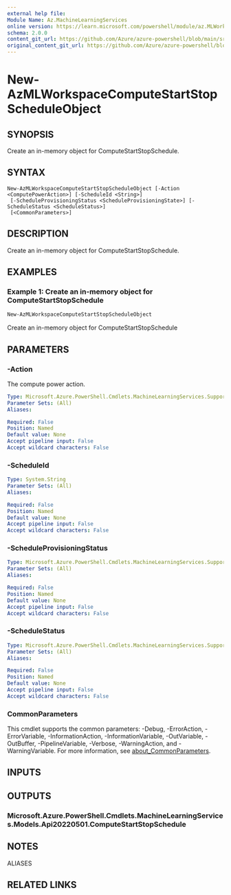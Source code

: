 ```yaml
---
external help file: 
Module Name: Az.MachineLearningServices
online version: https://learn.microsoft.com/powershell/module/az.MLWorkspace/new-AzMLWorkspaceComputeStartStopScheduleObject
schema: 2.0.0
content_git_url: https://github.com/Azure/azure-powershell/blob/main/src/MachineLearningServices/help/New-AzMLWorkspaceComputeStartStopScheduleObject.md
original_content_git_url: https://github.com/Azure/azure-powershell/blob/main/src/MachineLearningServices/help/New-AzMLWorkspaceComputeStartStopScheduleObject.md
---
```


# New-AzMLWorkspaceComputeStartStopScheduleObject

## SYNOPSIS
Create an in-memory object for ComputeStartStopSchedule.

## SYNTAX

```
New-AzMLWorkspaceComputeStartStopScheduleObject [-Action <ComputePowerAction>] [-ScheduleId <String>]
 [-ScheduleProvisioningStatus <ScheduleProvisioningState>] [-ScheduleStatus <ScheduleStatus>]
 [<CommonParameters>]
```

## DESCRIPTION
Create an in-memory object for ComputeStartStopSchedule.

## EXAMPLES

### Example 1: Create an in-memory object for ComputeStartStopSchedule
```powershell
New-AzMLWorkspaceComputeStartStopScheduleObject
```

Create an in-memory object for ComputeStartStopSchedule

## PARAMETERS

### -Action
The compute power action.

```yaml
Type: Microsoft.Azure.PowerShell.Cmdlets.MachineLearningServices.Support.ComputePowerAction
Parameter Sets: (All)
Aliases:

Required: False
Position: Named
Default value: None
Accept pipeline input: False
Accept wildcard characters: False
```

### -ScheduleId


```yaml
Type: System.String
Parameter Sets: (All)
Aliases:

Required: False
Position: Named
Default value: None
Accept pipeline input: False
Accept wildcard characters: False
```

### -ScheduleProvisioningStatus


```yaml
Type: Microsoft.Azure.PowerShell.Cmdlets.MachineLearningServices.Support.ScheduleProvisioningState
Parameter Sets: (All)
Aliases:

Required: False
Position: Named
Default value: None
Accept pipeline input: False
Accept wildcard characters: False
```

### -ScheduleStatus


```yaml
Type: Microsoft.Azure.PowerShell.Cmdlets.MachineLearningServices.Support.ScheduleStatus
Parameter Sets: (All)
Aliases:

Required: False
Position: Named
Default value: None
Accept pipeline input: False
Accept wildcard characters: False
```

### CommonParameters
This cmdlet supports the common parameters: -Debug, -ErrorAction, -ErrorVariable, -InformationAction, -InformationVariable, -OutVariable, -OutBuffer, -PipelineVariable, -Verbose, -WarningAction, and -WarningVariable. For more information, see [about_CommonParameters](http://go.microsoft.com/fwlink/?LinkID=113216).

## INPUTS

## OUTPUTS

### Microsoft.Azure.PowerShell.Cmdlets.MachineLearningServices.Models.Api20220501.ComputeStartStopSchedule

## NOTES

ALIASES

## RELATED LINKS

